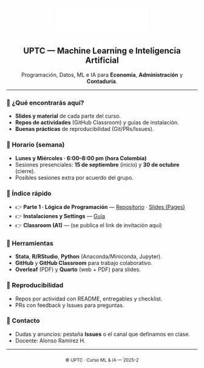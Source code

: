 <!-- Banner / Logo -->
<p align="center">
  <img src="./assets/log_uptc_acred_neg.png" alt="UPTC ML-IA" width="240">
</p>

<h2 align="center">UPTC — Machine Learning e Inteligencia Artificial</h2>
<p align="center">
  Programación, Datos, ML e IA para <b>Economía</b>, <b>Administración</b> y <b>Contaduría</b>.
</p>

---

### 🚀 ¿Qué encontrarás aquí?
- **Slides y material** de cada parte del curso.
- **Repos de actividades** (GitHub Classroom) y guías de instalación.
- **Buenas prácticas** de reproducibilidad (Git/PRs/Issues).

### 📅 Horario (semana)
- **Lunes y Miércoles · 6:00–8:00 pm (hora Colombia)**  
- Sesiones presenciales: **15 de septiembre** (inicio) y **30 de octubre** (cierre).  
- Posibles sesiones extra por acuerdo del grupo.

### 🧭 Índice rápido
- 👉 **Parte 1 · Lógica de Programación** — [Repositorio](https://github.com/UPTC-ML-IA-2025-2/part_1_programing_logic) · [Slides (Pages)](https://UPTC-ML-IA-2025-2.github.io/part_1_programing_logic/)
- 👉 **Instalaciones y Settings** — [Guía](https://github.com/UPTC-ML-IA-2025-2/instalaciones)
- 👉 **Classroom (A1)** — (se publica el link de invitación aquí)

### 🧰 Herramientas
- **Stata**, **R/RStudio**, **Python** (Anaconda/Miniconda, Jupyter).
- **GitHub** y **GitHub Classroom** para trabajo colaborativo.
- **Overleaf** (PDF) y **Quarto** (web + PDF) para slides.

### 🧪 Reproducibilidad
- Repos por actividad con README, entregables y checklist.
- PRs con feedback y Issues para preguntas.

### 📣 Contacto
- Dudas y anuncios: pestaña **Issues** o el canal que definamos en clase.
- Docente: Alonso Ramírez H.

---

<p align="center">
  <sub>© UPTC · Curso ML & IA — 2025-2</sub>
</p>
